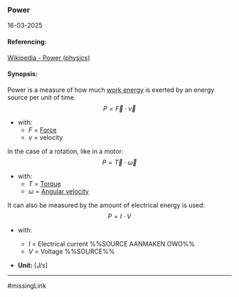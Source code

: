 ### Power
16-03-2025
#### Referencing:
[Wikipedia - Power (physics)](https://en.wikipedia.org/wiki/Power_(physics))

#### Synopsis:
Power is a measure of how much [work energy](Work.md) is exerted by an energy source per unit of time. 
$$
P=\vec{F}\cdot \vec{v}
$$
- with:
	- $F$ = [Force](Force.md)
	- $v$ = velocity

In the case of a rotation, like in a motor:
$$
P=\vec{T}\cdot \vec{\omega}
$$
- with:
	- $T$ = [Torque](Torque.md)
	- $\omega$ = [Angular velocity](Angular%20Velocity.md)

It can also be measured by the amount of electrical energy is used:
$$
P=I\cdot V
$$
- with:
	- $I$ = Electrical current %%SOURCE AANMAKEN OWO%%
	- $V$ = Voltage %%SOURCE%%


- __Unit:__ \[J/s]


---
#missingLink